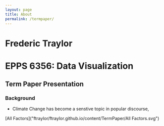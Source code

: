 ```yaml
---
layout: page
title: About
permalink: /termpaper/
---
```


# Frederic Traylor
# EPPS 6356: Data Visualization

## Term Paper Presentation
### Background
* Climate Change has become a senstive topic in popular discourse, 


[All Factors]("ftraylor/ftraylor.github.io/content/TermPaper/All Factors.svg")
